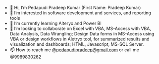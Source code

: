 - 👋 Hi, I’m Pedapudi Pradeep Kumar (First Name: Pradeep Kumar)
- 👀 I’m interested in software development and services, and reporting tools
- 🌱 I’m currently learning Alteryx and Power BI
- 💞️ I’m looking to collaborate on Excel with VBA, MS-Access with VBA, Data Analysis, Data Wrangling; Design Data forms in MS-Access using VBA or design workflows in Aletryx tool, for summarized results and visualization and dashboards; HTML, Javascript, MS-SQL Server.
- 📫 How to reach me @pedapudipradeep@gmail.com or call me @9989830262

<!---
pedapudipradeep/pedapudipradeep is a ✨ special ✨ repository because its `README.md` (this file) appears on your GitHub profile.
You can click the Preview link to take a look at your changes.
--->
